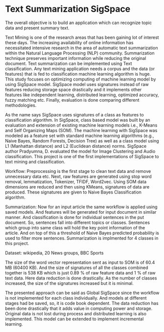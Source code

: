 # Text Summarization SigSpace

The overall objective is to build an application which can recognize topic data and present summary text.

Text Mining is one of the research areas that has been gaining lot of interest these days. The increasing availability of online information has necessitated intensive research in the area of automatic text summarization within the Natural Language Processing (NLP) community. Summarization technique preserves important information while reducing the original document. Text summarization can be implemented using Text classification. Any text mining application needs a corpus and the data (or features) that is fed to classification machine learning algorithm is huge. This study focuses on optimizing computing of machine learning model by using SigSpace model. SigSpace model uses signatures instead of raw features reducing storage space drastically and it implements other features like independent learning, distributed learning, optimized accuracy, fuzzy matching etc. Finally, evaluation is done comparing different methodologies.

As the name says SigSpace uses signatures of a class as features to classification algorithm. In SigSpace, class based model was built by an evaluation and extension of existing machine learning models i.e., K-Means and Self Organizing Maps (SOM). The machine learning with SigSpace was modeled as a feature set with standard machine learning algorithms (e.g., Naive Bayes, Random Forests, Decision Tree) as well as a class model using L1 (Manhattan distance) and L2 (Euclidean distance) norms. SigSpace author Pradyumna, D. evaluated the model for Image Clustering and Audio classification. This project is one of the first implementations of SigSpace to text mining and classification.

Workflow:
Preprocessing is the first stage to clean text data and remove unnecessary data etc. Next, raw features are generated using stop word removal, lemmatization, Tokenizer, TFIDF, Word2vec. Using SOM data dimensions are reduced and then using KMeans, signatures of data are produced. These signatures are given to Naive Bayes Classification algorithm.

Summarization:
Now for an input article the same workflow is applied using saved models. And features will be generated for input document in similar manner. And classification is done for individual sentences in the put document. So, sentences fall into different topics or classes. Sentences which group into same class will hold the key point information of the article. And on top of this a threshold of Naive Bayes predicted probability is used to filter more sentences. Summarization is implmented for 4 classes in this project.

Dataset:
wikipedia, 20 News groups, BBC Sports

The size of the word vector representation sent as input to SOM is of 60.4 MB (60400 KB). And the size of signatures of all the classes combined together is 538 KB which is just 0.89 % of raw feature data and 1 % of raw text data. Here data reduction is done drastically. As the number of classes increased, the size of the signatures increased but it is minimal.

The presented approach can be said as Global SigSpace since the workflow is not implemented for each class individually. And models at different stages had be saved, so, it is code book dependent. The data reduction has been done drastically that it adds value in computing power and storage. Original data is not lost during process and distributed learning is also implemented. This model can be extended to implement incremental learning.